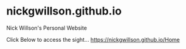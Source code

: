 # nickgwillson.github.io

Nick Willson's Personal Website

Click Below to access the sight...
https://nickgwillson.github.io/Home
